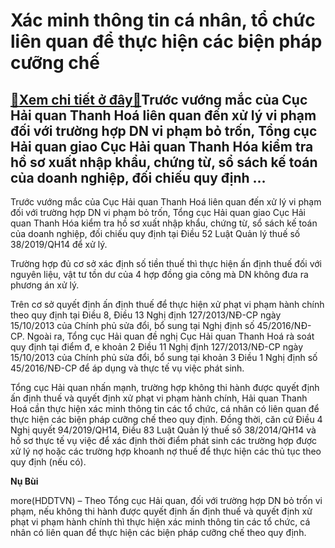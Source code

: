 Xác minh thông tin cá nhân, tổ chức liên quan để thực hiện các biện pháp cưỡng chế
==================================================================================

[:gift:Xem chi tiết ở đây:gift:](https://hddtvn.com/xac-minh-thong-tin-ca-nhan-to-chuc-lien-quan-de-thuc-hien-cac-bien-phap-cuong-che/)Trước vướng mắc của Cục Hải quan Thanh Hoá liên quan đến xử lý vi phạm đối với trường hợp DN vi phạm bỏ trốn, Tổng cục Hải quan giao Cục Hải quan Thanh Hóa kiểm tra hồ sơ xuất nhập khẩu, chứng từ, sổ sách kế toán của doanh nghiệp, đối chiếu quy định …
-----------------------------------------------------------------------------------------------------------------------------------------------------------------------------------------------------------------------------------------------------------


Trước vướng mắc của Cục Hải quan Thanh Hoá liên quan đến xử lý vi phạm đối với trường hợp DN vi phạm bỏ trốn, Tổng cục Hải quan giao Cục Hải quan Thanh Hóa kiểm tra hồ sơ xuất nhập khẩu, chứng từ, sổ sách kế toán của doanh nghiệp, đối chiếu quy định tại Điều 52 Luật Quản lý thuế số 38/2019/QH14 để xử lý.


Trường hợp đủ cơ sở xác định số tiền thuế thì thực hiện ấn định thuế đối với nguyên liệu, vật tư tồn dư của 4 hợp đồng gia công mà DN không đưa ra phương án xử lý.


Trên cơ sở quyết định ấn định thuế để thực hiện xử phạt vi phạm hành chính theo quy định tại Điều 8, Điều 13 Nghị định 127/2013/NĐ-CP ngày 15/10/2013 của Chính phủ sửa đổi, bổ sung tại Nghị định số 45/2016/NĐ-CP. Ngoài ra, Tổng cục Hải quan đề nghị Cục Hải quan Thanh Hoá rà soát quy định tại điểm đ, e khoản 2 Điều 11 Nghị định 127/2013/NĐ-CP ngày 15/10/2013 của Chính phủ sửa đổi, bổ sung tại khoản 3 Điều 1 Nghị định số 45/2016/NĐ-CP để áp dụng và thực tế vụ việc phát sinh.


Tổng cục Hải quan nhấn mạnh, trường hợp không thi hành được quyết định ấn định thuế và quyết định xử phạt vi phạm hành chính, Hải quan Thanh Hoá cần thực hiện xác minh thông tin các tổ chức, cá nhân có liên quan để thực hiện các biện pháp cưỡng chế theo quy định. Đồng thời, căn cứ Điều 4 Nghị quyết 94/2019/QH14, Điều 83 Luật Quản lý thuế số 38/2014/QH14 và hồ sơ thực tế vụ việc để xác định thời điểm phát sinh các trường hợp được xử lý nợ hoặc các trường hợp khoanh nợ thuế để thực hiện các thủ tục theo quy định (nếu có).




**Nụ Bùi**



more(HDDTVN) – Theo Tổng cục Hải quan, đối với trường hợp DN bỏ trốn vi phạm, nếu không thi hành được quyết định ấn định thuế và quyết định xử phạt vi phạm hành chính thì thực hiện xác minh thông tin các tổ chức, cá nhân có liên quan để thực hiện các biện pháp cưỡng chế theo quy định.

